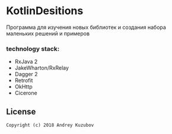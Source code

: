 # KotlinDesitions

Программа для изучения новых библиотек и создания набора маленьких решений и примеров 

### technology stack:
  * RxJava 2
  * JakeWharton/RxRelay
  * Dagger 2
  * Retrofit 
  * OkHttp
  * Cicerone

## License
```
Copyright (c) 2018 Andrey Kuzubov
```
  
